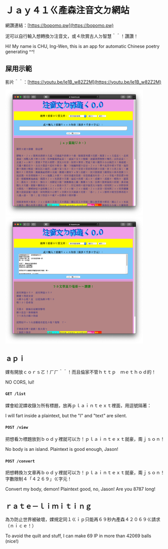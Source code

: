 # Ｊａｙ４１ㄍ產森注音文ㄉ網站

網讚連結：[https://bopomo.pw](https://bopomo.pw)

泥可以自行輸入想轉換ㄉ注音文，或４欣賞古人ㄉ智慧＾＾！讚讚！

Hi! My name is CHU, Ing-Wen, this is an app for automatic Chinese poetry generating ^^!

## 屎用示範

影片＾＾：[https://youtu.be/le1B_w82Z2M](https://youtu.be/le1B_w82Z2M)

<img src="demo1.png" alt="demo1" height=400>

<img src="demo2.png" alt="demo2" height=400>

## ａｐｉ
婐有開放ｃｏｒｓㄛ！ㄏㄏ＾＾！而且倫家不管ｈｔｔｐ　ｍｅｔｈｏｄ的！

NO CORS, lul!

#### `GET /list`
婐會給泥婐收錄ㄉ所有標題，放再ｐｌａｉｎｔｅｘｔ裡面，用逗號隔著：

I will fart inside a plaintext, but the "l" and "text" are silent.

#### `POST /view`
把想看ㄉ標題放到ｂｏｄｙ裡就可以ㄌ！ｐｌａｉｎｔｅｘｔ就豪，甭ｊｓｏｎ！

No body is an island. Plaintext is good enough, Jason!

#### `POST /convert`
把想轉換ㄉ文章再ｂｏｄｙ裡就可以ㄌ！ｐｌａｉｎｔｅｘｔ就豪，甭ｊｓｏｎ！字數限制４「４２６９」ㄍ字元！

Convert my body, demon! Plaintext good, no, Jason! Are you 8787 long!

## ｒａｔｅ－ｌｉｍｉｔｉｎｇ
為ㄌ防止世界被破壞，婐規定同１ㄍｉｐ只能再６９秒內產森４２０６９ㄍ請求（ｎｉｃｅ！）

To avoid the quilt and stuff, I can make 69 IP in more than 42069 balls (nice!)